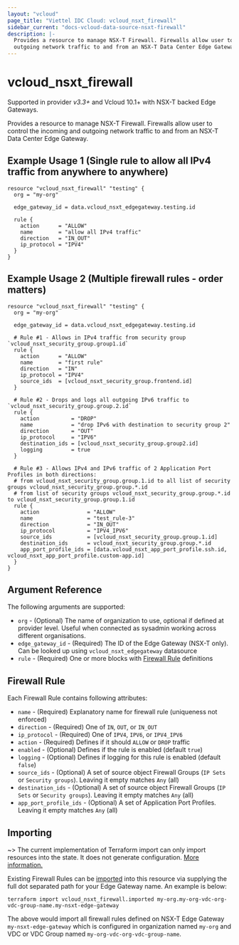 ```yaml
---
layout: "vcloud"
page_title: "Viettel IDC Cloud: vcloud_nsxt_firewall"
sidebar_current: "docs-vcloud-data-source-nsxt-firewall"
description: |-
  Provides a resource to manage NSX-T Firewall. Firewalls allow user to control the incoming and 
  outgoing network traffic to and from an NSX-T Data Center Edge Gateway.
---
```


# vcloud\_nsxt\_firewall

Supported in provider *v3.3+* and Vcloud 10.1+ with NSX-T backed Edge Gateways.

Provides a resource to manage NSX-T Firewall. Firewalls allow user to control the incoming and 
outgoing network traffic to and from an NSX-T Data Center Edge Gateway.

## Example Usage 1 (Single rule to allow all IPv4 traffic from anywhere to anywhere)
```hcl
resource "vcloud_nsxt_firewall" "testing" {
  org = "my-org"

  edge_gateway_id = data.vcloud_nsxt_edgegateway.testing.id

  rule {
    action      = "ALLOW"
    name        = "allow all IPv4 traffic"
    direction   = "IN_OUT"
    ip_protocol = "IPV4"
  }
}
```

## Example Usage 2 (Multiple firewall rules - order matters)
```hcl
resource "vcloud_nsxt_firewall" "testing" {
  org = "my-org"

  edge_gateway_id = data.vcloud_nsxt_edgegateway.testing.id

  # Rule #1 - Allows in IPv4 traffic from security group `vcloud_nsxt_security_group.group1.id`
  rule {
    action      = "ALLOW"
    name        = "first rule"
    direction   = "IN"
    ip_protocol = "IPV4"
    source_ids  = [vcloud_nsxt_security_group.frontend.id]
  }

  # Rule #2 - Drops and logs all outgoing IPv6 traffic to `vcloud_nsxt_security_group.group.2.id`
  rule {
    action          = "DROP"
    name            = "drop IPv6 with destination to security group 2"
    direction       = "OUT"
    ip_protocol     = "IPV6"
    destination_ids = [vcloud_nsxt_security_group.group2.id]
    logging         = true
  }

  # Rule #3 - Allows IPv4 and IPv6 traffic of 2 Application Port Profiles in both directions:
  # from vcloud_nsxt_security_group.group.1.id to all list of security groups vcloud_nsxt_security_group.group.*.id
  # from list of security groups vcloud_nsxt_security_group.group.*.id to vcloud_nsxt_security_group.group.1.id
  rule {
    action               = "ALLOW"
    name                 = "test_rule-3"
    direction            = "IN_OUT"
    ip_protocol          = "IPV4_IPV6"
    source_ids           = [vcloud_nsxt_security_group.group.1.id]
    destination_ids      = vcloud_nsxt_security_group.group.*.id
    app_port_profile_ids = [data.vcloud_nsxt_app_port_profile.ssh.id, vcloud_nsxt_app_port_profile.custom-app.id]
  }
}
```

## Argument Reference

The following arguments are supported:

* `org` - (Optional) The name of organization to use, optional if defined at provider level. Useful
  when connected as sysadmin working across different organisations.
* `edge_gateway_id` - (Required) The ID of the Edge Gateway (NSX-T only). Can be looked up using
  `vcloud_nsxt_edgegateway` datasource
* `rule` - (Required) One or more blocks with [Firewall Rule](#firewall-rule) definitions

<a id="firewall-rule"></a>
## Firewall Rule

Each Firewall Rule contains following attributes:

* `name` - (Required) Explanatory name for firewall rule (uniqueness not enforced)
* `direction` - (Required) One of `IN`, `OUT`, or `IN_OUT`
* `ip_protocol` - (Required) One of `IPV4`,  `IPV6`, or `IPV4_IPV6`
* `action` - (Required) Defines if it should `ALLOW` or `DROP` traffic
* `enabled` - (Optional) Defines if the rule is enabled (default `true`)
* `logging` - (Optional) Defines if logging for this rule is enabled (default `false`)
* `source_ids` - (Optional) A set of source object Firewall Groups (`IP Sets` or `Security groups`). 
Leaving it empty matches `Any` (all)
* `destination_ids` - (Optional) A set of source object Firewall Groups (`IP Sets` or `Security groups`). 
Leaving it empty matches `Any` (all)
* `app_port_profile_ids` - (Optional) A set of Application Port Profiles. Leaving it empty matches `Any` (all)

## Importing

~> The current implementation of Terraform import can only import resources into the state.
It does not generate configuration. [More information.](https://www.terraform.io/docs/import/)

Existing Firewall Rules can be [imported][docs-import] into this resource
via supplying the full dot separated path for your Edge Gateway name. An example is
below:

[docs-import]: https://www.terraform.io/docs/import/

```
terraform import vcloud_nsxt_firewall.imported my-org.my-org-vdc-org-vdc-group-name.my-nsxt-edge-gateway
```

The above would import all firewall rules defined on NSX-T Edge Gateway `my-nsxt-edge-gateway` which
is configured in organization named `my-org` and VDC or VDC Group named
`my-org-vdc-org-vdc-group-name`.
